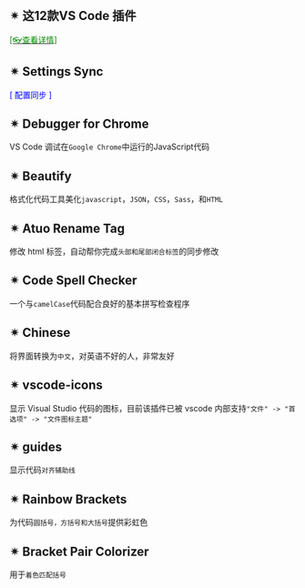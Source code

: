 <br/>



## ✴  这12款VS Code 插件

[<span style='color:#008B00'>[👓查看详情]</span>](https://mp.weixin.qq.com/s?__biz=MjM5MzI5Mzg1OA==&mid=2247487097&idx=3&sn=96aa6be93b0876bfde1aee921e394e49&chksm=a6987d3491eff422cdcf95e2bd8cc336131dbdc10542f67c01315c017f8e48249d771f30d3a3&mpshare=1&scene=23&srcid=0203ZMy0KpjCegsbiHZuuP0O&sharer_sharetime=1612350340715&sharer_shareid=59de2f213c6a6639f6a4600116f6fabf#rd ':target=_blank') 

## ✴  Settings Sync

<span style='color:Blue'>[ 配置同步 ]</span>

## ✴  Debugger for Chrome

VS Code 调试在`Google Chrome`中运行的JavaScript代码

## ✴  Beautify

格式化代码工具美化`javascript`，`JSON`，`CSS`，`Sass`，和`HTML`

## ✴  Atuo Rename Tag

修改 html 标签，自动帮你完成`头部和尾部闭合标签`的同步修改

## ✴  Code Spell Checker

一个与`camelCase`代码配合良好的基本拼写检查程序

## ✴  Chinese

将界面转换为`中文`，对英语不好的人，非常友好

## ✴  vscode-icons

显示 Visual Studio 代码的图标，目前该插件已被 vscode 内部支持`"文件" -> "首选项" -> "文件图标主题"`

## ✴  guides

显示代码`对齐辅助线`

## ✴  Rainbow Brackets

为代码`圆括号，方括号和大括号`提供彩虹色

## ✴  Bracket Pair Colorizer

用于`着色匹配括号`



















